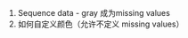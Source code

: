 <!--
 * @Author: Yuqi Liang dawson1900@live.com
 * @Date: 2025-09-21 18:52:02
 * @LastEditors: Yuqi Liang dawson1900@live.com
 * @LastEditTime: 2025-09-21 18:52:22
 * @FilePath: /SequenzoWebsite/docs/en/basics/colors.md
 * @Description: 这是默认设置,请设置`customMade`, 打开koroFileHeader查看配置 进行设置: https://github.com/OBKoro1/koro1FileHeader/wiki/%E9%85%8D%E7%BD%AE
-->


1. Sequence data - gray 成为missing values
2. 如何自定义颜色（允许不定义 missing values）